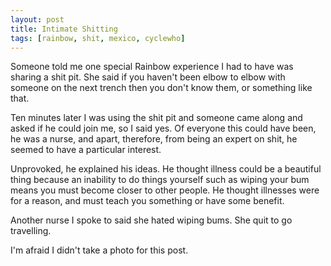 ```yaml
---
layout: post
title: Intimate Shitting
tags: [rainbow, shit, mexico, cyclewho]
---
```


<!--- date approximate -->

Someone told me one special Rainbow experience I had to have was sharing a
shit pit. She said if you haven't been elbow to elbow with someone on the next
trench then you don't know them, or something like that.

Ten minutes later I was using the shit pit and someone came along and asked if
he could join me, so I said yes. Of everyone this could have been, he was a
nurse, and apart, therefore, from being an expert on shit, he seemed to have a
particular interest.

Unprovoked, he explained his ideas. He thought illness could be a beautiful
thing because an inability to do things yourself such as wiping your bum means
you must become closer to other people. He thought illnesses were for a
reason, and must teach you something or have some benefit.

Another nurse I spoke to said she hated wiping bums. She quit to go
travelling.

I'm afraid I didn't take a photo for this post.